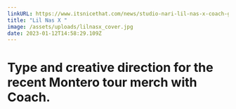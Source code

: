 ```yaml
---
linkURL: https://www.itsnicethat.com/news/studio-nari-lil-nas-x-coach-graphic-design-101122
title: "Lil Nas X "
image: /assets/uploads/lilnasx_cover.jpg
date: 2023-01-12T14:58:29.109Z
---
```

# Type and creative direction for the recent Montero tour merch with Coach.
